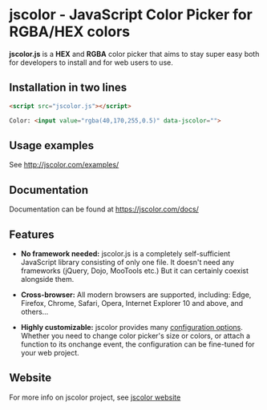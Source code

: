 # jscolor - JavaScript Color Picker for RGBA/HEX colors

**jscolor.js** is a **HEX** and **RGBA** color picker that aims to stay super easy both for developers to install and for web users to use.



## Installation in two lines

```html
<script src="jscolor.js"></script>

Color: <input value="rgba(40,170,255,0.5)" data-jscolor="">
```


## Usage examples

See http://jscolor.com/examples/



## Documentation

Documentation can be found at https://jscolor.com/docs/



## Features

* **No framework needed:**
  jscolor.js is a completely self-sufficient JavaScript library consisting of only one file.
  It doesn't need any frameworks (jQuery, Dojo, MooTools etc.) But it can certainly coexist alongside them.


* **Cross-browser:**
  All modern browsers are supported, including:
  Edge, Firefox, Chrome, Safari, Opera, Internet Explorer 10 and above, and others…


* **Highly customizable:**
  jscolor provides many [configuration options](https://jscolor.com/docs/). Whether you need to change color picker's size or colors, or attach a function to its onchange event, the configuration can be fine-tuned for your web project.



## Website

For more info on jscolor project, see [jscolor website](http://jscolor.com)
